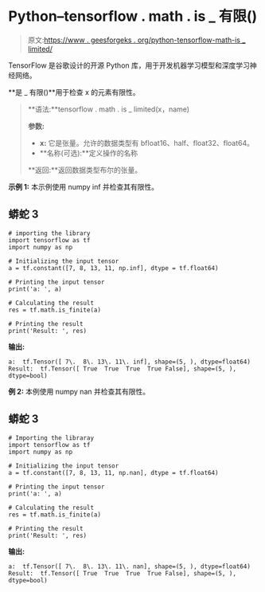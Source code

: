 # Python–tensorflow . math . is _ 有限()

> 原文:[https://www . geesforgeks . org/python-tensorflow-math-is _ limited/](https://www.geeksforgeeks.org/python-tensorflow-math-is_finite/)

TensorFlow 是谷歌设计的开源 Python 库，用于开发机器学习模型和深度学习神经网络。

**是 _ 有限()**用于检查 x 的元素有限性。

> **语法:**tensorflow . math . is _ limited(x，name)
> 
> **参数:**
> 
> *   **x:** 它是张量。允许的数据类型有 bfloat16、half、float32、float64。
> *   **名称(可选):**定义操作的名称
> 
> **返回:**返回数据类型布尔的张量。

**示例 1:** 本示例使用 numpy inf 并检查其有限性。

## 蟒蛇 3

```
# importing the library
import tensorflow as tf
import numpy as np

# Initializing the input tensor
a = tf.constant([7, 8, 13, 11, np.inf], dtype = tf.float64)

# Printing the input tensor
print('a: ', a)

# Calculating the result
res = tf.math.is_finite(a)

# Printing the result
print('Result: ', res)
```

**输出:**

```
a:  tf.Tensor([ 7\.  8\. 13\. 11\. inf], shape=(5, ), dtype=float64)
Result:  tf.Tensor([ True  True  True  True False], shape=(5, ), dtype=bool)

```

**例 2:** 本例使用 numpy nan 并检查其有限性。

## 蟒蛇 3

```
# Importing the libraray
import tensorflow as tf
import numpy as np

# Initializing the input tensor
a = tf.constant([7, 8, 13, 11, np.nan], dtype = tf.float64)

# Printing the input tensor
print('a: ', a)

# Calculating the result
res = tf.math.is_finite(a)

# Printing the result
print('Result: ', res)
```

**输出:**

```
a:  tf.Tensor([ 7\.  8\. 13\. 11\. nan], shape=(5, ), dtype=float64)
Result:  tf.Tensor([ True  True  True  True False], shape=(5, ), dtype=bool)
```